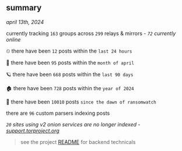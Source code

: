 
## summary
_april 13th, 2024_

currently tracking `163` groups across `299` relays & mirrors - _`72` currently online_

⏲ there have been `12` posts within the `last 24 hours`

🦈 there have been `95` posts within the `month of april`

🪐 there have been `668` posts within the `last 90 days`

🏚 there have been `728` posts within the `year of 2024`

🦕 there have been `10010` posts `since the dawn of ransomwatch`

there are `96` custom parsers indexing posts

_`20` sites using v2 onion services are no longer indexed - [support.torproject.org](https://support.torproject.org/onionservices/v2-deprecation/)_

> see the project [README](https://github.com/joshhighet/ransomwatch#ransomwatch--) for backend technicals
